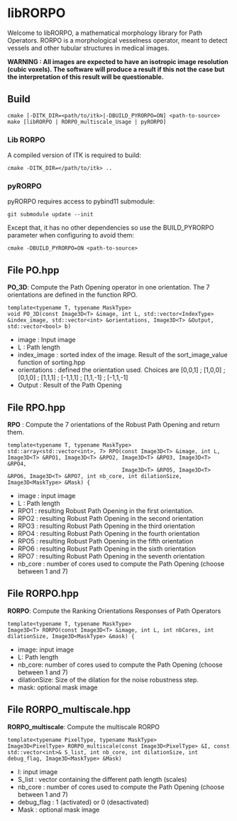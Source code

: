 # libRORPO
Welcome to libRORPO, a mathematical morphology library for Path Operators. RORPO
is a morphological vesselness operator, meant to detect vessels and other tubular
structures in medical images.

**WARNING :
All images are expected to have an isotropic image resolution (cubic voxels).
The software will produce a result if this not the case but the interpretation
of this result will be questionable.**

## Build

```
cmake [-DITK_DIR=<path/to/itk>|-DBUILD_PYRORPO=ON] <path-to-source>
make [libRORPO | RORPO_multiscale_Usage | pyRORPO]
```

### Lib RORPO

A compiled version of ITK is required to build:
```
cmake -DITK_DIR=</path/to/itk> ..
```

### pyRORPO

pyRORPO requires access to pybind11 submodule:
```
git submodule update --init
```

Except that, it has no other dependencies so use the BUILD_PYRORPO parameter when configuring to avoid them:
```
cmake -DBUILD_PYRORPO=ON <path-to-source>
```

## File PO.hpp
**PO_3D**: Compute the Path Opening operator in one orientation. The 7 orientations are defined in the function RPO.
```
template<typename T, typename MaskType>
void PO_3D(const Image3D<T> &image, int L, std::vector<IndexType> &index_image, std::vector<int> &orientations, Image3D<T> &Output, std::vector<bool> b)
```

- image : Input image
- L : Path length
- index_image : sorted index of the image. Result of the sort_image_value function of sorting.hpp 
- orientations : defined the orientation used. Choices are [0,0,1] ; [1,0,0] ; [0,1,0] ; [1,1,1] ; [-1,1,1] ; [1,1,-1] ; [-1,1,-1]
- Output : Result of the Path Opening

## File RPO.hpp

**RPO** : Compute the 7 orientations of the Robust Path Opening and return them.
```
template<typename T, typename MaskType>
std::array<std::vector<int>, 7> RPO(const Image3D<T> &image, int L, Image3D<T> &RPO1, Image3D<T> &RPO2, Image3D<T> &RPO3, Image3D<T> &RPO4,
                                    Image3D<T> &RPO5, Image3D<T> &RPO6, Image3D<T> &RPO7, int nb_core, int dilationSize, Image3D<MaskType> &Mask) {
```
- image : input image
- L : Path length
- RPO1 : resulting Robust Path Opening in the first orientation.
- RPO2 : resulting Robust Path Opening in the second orientation
- RPO3 : resulting Robust Path Opening in the third orientation
- RPO4 : resulting Robust Path Opening in the fourth orientation
- RPO5 : resulting Robust Path Opening in the fifth orientation
- RPO6 : resulting Robust Path Opening in the sixth orientation
- RPO7 : resulting Robust Path Opening in the seventh orientation
- nb_core : number of cores used to compute the Path Opening (choose between 1 and 7)


## File RORPO.hpp 
**RORPO**: Compute the Ranking Orientations Responses of Path Operators

```
template<typename T, typename MaskType>
Image3D<T> RORPO(const Image3D<T> &image, int L, int nbCores, int dilationSize, Image3D<MaskType> &mask) {
```
- image: input image
- L: Path length
- nb_core: number of cores used to compute the Path Opening (choose between 1 and 7)
- dilationSize:  Size of the dilation for the noise robustness step.
- mask: optional mask image

## File RORPO_multiscale.hpp 
**RORPO_multiscale**: Compute the multiscale RORPO
```
template<typename PixelType, typename MaskType>
Image3D<PixelType> RORPO_multiscale(const Image3D<PixelType> &I, const std::vector<int>& S_list, int nb_core, int dilationSize, int debug_flag, Image3D<MaskType> &Mask)
```
- I: input image
- S_list : vector containing the different path length (scales)
- nb_core : number of cores used to compute the Path Opening (choose between 1 and 7)
- debug_flag : 1 (activated) or 0 (desactivated)
- Mask : optional mask image
	


